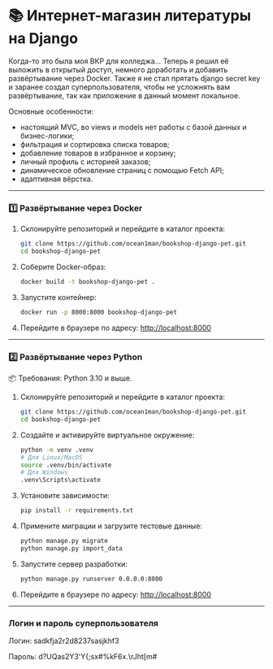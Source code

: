 # 📚 Интернет-магазин литературы на Django

Когда-то это была моя ВКР для колледжа… Теперь я решил её выложить в открытый доступ, немного доработать и добавить развёртывание через Docker. Также я не стал прятать django secret key и заранее создал суперпользователя, чтобы не усложнять вам развёртывание, так как приложение в данный момент локальное.

Основные особенности:
- настоящий MVC, во views и models нет работы с базой данных и бизнес-логики;  
- фильтрация и сортировка списка товаров;  
- добавление товаров в избранное и корзину;  
- личный профиль с историей заказов;
- динамическое обновление страниц с помощью Fetch API;
- адаптивная вёрстка.

---

### 1️⃣ Развёртывание через Docker

1. Склонируйте репозиторий и перейдите в каталог проекта:  

   ```bash
   git clone https://github.com/ocean1man/bookshop-django-pet.git
   cd bookshop-django-pet
   ```

2. Соберите Docker-образ:  

   ```bash
   docker build -t bookshop-django-pet .
   ```

3. Запустите контейнер:  

   ```bash
   docker run -p 8000:8000 bookshop-django-pet
   ```

4. Перейдите в браузере по адресу: [http://localhost:8000](http://localhost:8000)

---

### 2️⃣ Развёртывание через Python

📦 Требования: Python 3.10 и выше.

1. Склонируйте репозиторий и перейдите в каталог проекта:  

   ```bash
   git clone https://github.com/ocean1man/bookshop-django-pet.git
   cd bookshop-django-pet
   ```

2. Создайте и активируйте виртуальное окружение:  

   ```bash
   python -m venv .venv
   # Для Linux/MacOS
   source .venv/bin/activate
   # Для Windows
   .venv\Scripts\activate
   ```

3. Установите зависимости:  

   ```bash
   pip install -r requirements.txt
   ```

4. Примените миграции и загрузите тестовые данные:  

   ```bash
   python manage.py migrate
   python manage.py import_data
   ```

5. Запустите сервер разработки:  

   ```bash
   python manage.py runserver 0.0.0.0:8000
   ```

6. Перейдите в браузере по адресу: [http://localhost:8000](http://localhost:8000)

---

### Логин и пароль суперпользователя

Логин: sadkfja2r2d8237sasjkhf3

Пароль: d?UQas2Y3'Y{;sx#%kF6x.\rJht[m#